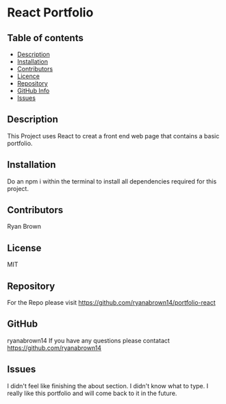 # React Portfolio
## Table of contents

- [Description](#Description)
- [Installation](#Installation)
- [Contributors](#Contributors)
- [Licence](#Licence)
- [Repository](#Repository)
- [GitHub Info](#GitHub)
- [Issues](#Issues)

## Description

This Project uses React to creat a front end web page that contains a basic portfolio.

## Installation 

Do an npm i within the terminal to install all dependencies required for this project.

## Contributors

  Ryan Brown

## License

  MIT

## Repository

  For the Repo please visit https://github.com/ryanabrown14/portfolio-react

## GitHub

  ryanabrown14
  If you have any questions please contatact https://github.com/ryanabrown14 

## Issues

I didn't feel like finishing the about section. I didn't know what to type. I really like this portfolio and will come back to it in the future.